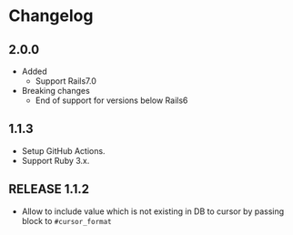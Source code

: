 # Changelog

## 2.0.0
- Added
  - Support Rails7.0
- Breaking changes
  - End of support for versions below Rails6

## 1.1.3
- Setup GitHub Actions.
- Support Ruby 3.x.

## RELEASE 1.1.2
- Allow to include value which is not existing in DB to cursor by passing block to `#cursor_format`
